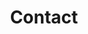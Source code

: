 ---
title: "Contact"
description : "Please follow us on the platforms."

office:
  title: "Central Office"
  mobile: "6462508213"
  email: "idyllicragdoll@email.com"
  instagram: idyllic_ragdoll
  xiaohongshu: "Idyllic西雅图布偶猫舍"
  wechat: idyllic_ragdoll
  location : "Bellevue, WA"
  content : "Even though we located in Seattle, We offer free delivery (with Nanny) to Seattle, WA/Portland, OR/Vancouver, BC/Bosten, MA, We can also deliver to other states for extra costs."

# opennig hour
# opennig_hour:
#   title : "Opening Hours"
#   day_time:
#     - "Monday: 9:00 – 19:00"
#     - "Tuesday: 9:00 – 19:00"
#     - "Wednesday: 9:00 – 19:00"
#     - "Thursday: 9:00 – 19:00"
#     - "Friday: 9:00 – 19:00"
#     - "Saturday: 9:00 – 19:00"
#     - "sunday: 9:00 – 19:00"
    
draft: false
---